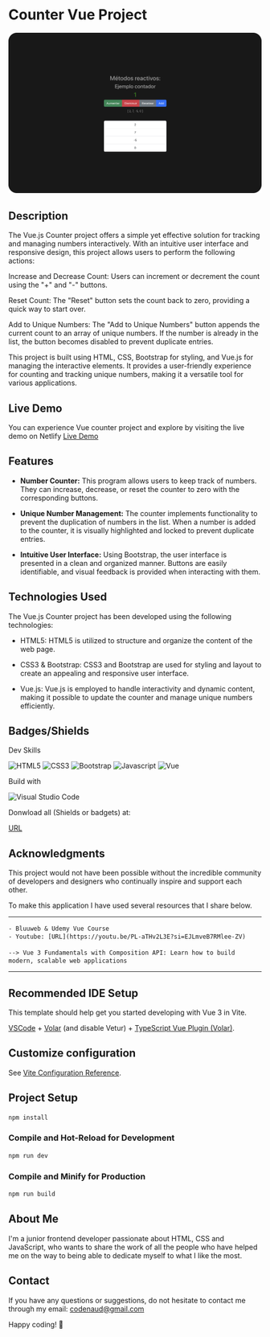 # Counter Vue Project

[![Counter Vue Project Image Screenshots](assets/git-screenshot01.png)](https://vue-project-contador.netlify.app/)

## Description

The Vue.js Counter project offers a simple yet effective solution for tracking and managing numbers interactively. With an intuitive user interface and responsive design, this project allows users to perform the following actions:

Increase and Decrease Count: Users can increment or decrement the count using the "+" and "-" buttons.

Reset Count: The "Reset" button sets the count back to zero, providing a quick way to start over.

Add to Unique Numbers: The "Add to Unique Numbers" button appends the current count to an array of unique numbers. If the number is already in the list, the button becomes disabled to prevent duplicate entries.

This project is built using HTML, CSS, Bootstrap for styling, and Vue.js for managing the interactive elements. It provides a user-friendly experience for counting and tracking unique numbers, making it a versatile tool for various applications.

## Live Demo

You can experience Vue counter project and explore by visiting the live demo on Netlify [Live Demo](https://vue-project-contador.netlify.app/)

## Features

- **Number Counter:** This program allows users to keep track of numbers. They can increase, decrease, or reset the counter to zero with the corresponding buttons.

- **Unique Number Management:** The counter implements functionality to prevent the duplication of numbers in the list. When a number is added to the counter, it is visually highlighted and locked to prevent duplicate entries.

- **Intuitive User Interface:** Using Bootstrap, the user interface is presented in a clean and organized manner. Buttons are easily identifiable, and visual feedback is provided when interacting with them.

## Technologies Used

The Vue.js Counter project has been developed using the following technologies:

- HTML5: HTML5 is utilized to structure and organize the content of the web page.

- CSS3 & Bootstrap: CSS3 and Bootstrap are used for styling and layout to create an appealing and responsive user interface.

- Vue.js: Vue.js is employed to handle interactivity and dynamic content, making it possible to update the counter and manage unique numbers efficiently.

## Badges/Shields

Dev Skills

![HTML5](https://img.shields.io/badge/HTML5-E34F26?style=for-the-badge&logo=html5&logoColor=white)
![CSS3](https://img.shields.io/badge/CSS3-1572B6?style=for-the-badge&logo=css3&logoColor=white)
![Bootstrap](https://img.shields.io/badge/Bootstrap-563D7C?style=for-the-badge&logo=bootstrap&logoColor=white)
![Javascript](https://img.shields.io/badge/JavaScript-323330?style=for-the-badge&logo=javascript&logoColor=F7DF1E)
![Vue](https://img.shields.io/badge/Vue.js-35495E?style=for-the-badge&logo=vue.js&logoColor=4FC08D)

Build with

![Visual Studio Code](https://img.shields.io/badge/Visual_Studio_Code-0078D4?style=for-the-badge&logo=visual%20studio%20code&logoColor=white)

Donwload all (Shields or badgets) at:

[URL](https://dev.to/envoy_/150-badges-for-github-pnk)

## Acknowledgments

This project would not have been possible without the incredible community of developers and designers who continually inspire and support each other.

To make this application I have used several resources that I share below.

---

    - Bluuweb & Udemy Vue Course
    - Youtube: [URL](https://youtu.be/PL-aTHv2L3E?si=EJLmveB7RMlee-ZV)

    --> Vue 3 Fundamentals with Composition API: Learn how to build modern, scalable web applications

---

## Recommended IDE Setup

This template should help get you started developing with Vue 3 in Vite.

[VSCode](https://code.visualstudio.com/) + [Volar](https://marketplace.visualstudio.com/items?itemName=Vue.volar) (and disable Vetur) + [TypeScript Vue Plugin (Volar)](https://marketplace.visualstudio.com/items?itemName=Vue.vscode-typescript-vue-plugin).

## Customize configuration

See [Vite Configuration Reference](https://vitejs.dev/config/).

## Project Setup

```sh
npm install
```

### Compile and Hot-Reload for Development

```sh
npm run dev
```

### Compile and Minify for Production

```sh
npm run build
```

## About Me

I'm a junior frontend developer passionate about HTML, CSS and JavaScript, who wants to share the work of all the people who have helped me on the way to being able to dedicate myself to what I like the most.

## Contact

If you have any questions or suggestions, do not hesitate to contact me through my email: [codenaud@gmail.com](mailto:codenaud@gmail.com)

Happy coding! 🚀
